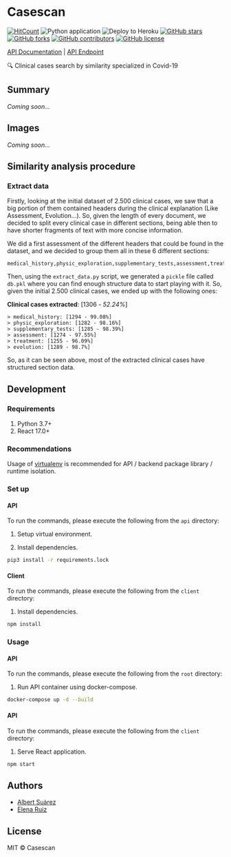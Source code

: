 # Casescan

[![HitCount](http://hits.dwyl.io/AlbertSuarez/casescan.svg)](http://hits.dwyl.io/AlbertSuarez/casescan)
![Python application](https://github.com/AlbertSuarez/casescan/workflows/Python%20application/badge.svg)
![Deploy to Heroku](https://github.com/AlbertSuarez/casescan/workflows/Deploy%20to%20Heroku/badge.svg)
[![GitHub stars](https://img.shields.io/github/stars/AlbertSuarez/casescan.svg)](https://gitHub.com/AlbertSuarez/casescan/stargazers/)
[![GitHub forks](https://img.shields.io/github/forks/AlbertSuarez/casescan.svg)](https://gitHub.com/AlbertSuarez/casescan/network/)
[![GitHub contributors](https://img.shields.io/github/contributors/AlbertSuarez/casescan.svg)](https://gitHub.com/AlbertSuarez/casescan/graphs/contributors/)
[![GitHub license](https://img.shields.io/github/license/AlbertSuarez/casescan.svg)](https://github.com/AlbertSuarez/casescan/blob/master/LICENSE)

[API Documentation](https://casescan.herokuapp.com/ui/) | [API Endpoint](https://casescan.herokuapp.com/)

🔍 Clinical cases search by similarity specialized in Covid-19

## Summary

_Coming soon..._

## Images

_Coming soon..._

## Similarity analysis procedure

### Extract data

Firstly, looking at the initial dataset of 2.500 clinical cases, we saw that a big portion of them contained headers during the clinical explanation (Like Assessment, Evolution...). So, given the length of every document, we decided to split every clinical case in different sections, being able then to have shorter fragments of text with more concise information.

We did a first assessment of the different headers that could be found in the dataset, and we decided to group them all in these 6 different sections:

```csv
medical_history,physic_exploration,supplementary_tests,assessment,treatment,evolution
```

Then, using the `extract_data.py` script, we generated a `pickle` file called `db.pkl` where you can find enough structure data to start playing with it. So, given the initial 2.500 clinical cases, we ended up with the following ones:

**Clinical cases extracted**: [1306 - _52.24%_]
```
> medical_history: [1294 - 99.08%]
> physic_exploration: [1282 - 98.16%]
> supplementary_tests: [1285 - 98.39%]
> assessment: [1274 - 97.55%]
> treatment: [1255 - 96.09%]
> evolution: [1289 - 98.7%]
```

So, as it can be seen above, most of the extracted clinical cases have structured section data.

## Development

### Requirements

1. Python 3.7+
2. React 17.0+

### Recommendations

Usage of [virtualenv](https://realpython.com/blog/python/python-virtual-environments-a-primer/) is recommended for API / backend package library / runtime isolation.

### Set up

#### API

To run the commands, please execute the following from the `api` directory:

1. Setup virtual environment.

2. Install dependencies.

  ```bash
  pip3 install -r requirements.lock
  ```

#### Client

To run the commands, please execute the following from the `client` directory:

1. Install dependencies.

  ```bash
  npm install
  ```

### Usage

#### API

To run the commands, please execute the following from the `root` directory:

1. Run API container using docker-compose.

  ```bash
  docker-compose up -d --build
  ```


#### API

To run the commands, please execute the following from the `client` directory:

1. Serve React application.

  ```bash
  npm start
  ```

## Authors

- [Albert Suàrez](https://github.com/AlbertSuarez)
- [Elena Ruiz](https://github.com/elena20ruiz)

## License

MIT © Casescan
